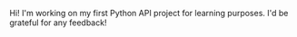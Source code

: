 Hi! I'm working on my first Python API project for learning purposes. 
I'd be grateful for any feedback!
